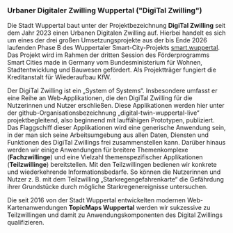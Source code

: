 ### Urbaner Digitaler Zwilling Wuppertal ("DigiTal Zwilling") ###

Die Stadt Wuppertal baut unter der Projektbezeichnung **DigiTal Zwilling** seit dem Jahr 2023 einen Urbanen Digitalen Zwilling auf. Hierbei handelt es sich um eines der drei großen Umsetzungsprojekte aus der bis Ende 2026 laufenden Phase B des Wuppertaler Smart-City-Projekts [smart.wuppertal](https://smart.wuppertal.de/strategie/strategieprozess.php). Das Projekt wird im Rahmen der dritten Session des Förderprogramms Smart Cities made in Germany vom Bundesministerium für Wohnen, Stadtentwicklung und Bauwesen gefördert. Als Projektträger fungiert die Kreditanstalt für Wiederaufbau KfW.

Der DigiTal Zwilling ist ein „System of Systems“. Insbesondere umfasst er eine Reihe an Web-Applikationen, die den DigiTal Zwilling für die Nutzerinnen und Nutzer erschließen. Diese Applikationen werden hier unter der github-Organisationsbezeichnung „digital-twin-wuppertal-live“ projektbegleitend, also beginnend mit lauffähigen Prototypen, publiziert. Das Flaggschiff dieser Applikationen wird eine generische Anwendung sein, in der man sich seine Arbeitsumgebung aus allen Daten, Diensten und Funktionen des DigiTal Zwillings frei zusammenstellen kann. Darüber hinaus werden wir einige Anwendungen für breitere Themenkomplexe (**Fachzwillinge**) und eine Vielzahl themenspezifischer Applikationen (**Teilzwillinge**) bereitstellen. Mit den Teilzwillingen bedienen wir konkrete und wiederkehrende Informationsbedarfe. So können die Nutzerinnen und Nutzer z. B. mit dem Teilzwilling „Starkregengefahrenkarte“ die Gefährdung ihrer Grundstücke durch mögliche Starkregenereignisse untersuchen.

Die seit 2016 von der Stadt Wuppertal entwickelten modernen Web-Kartenanwendungen **TopicMaps Wuppertal** werden wir sukzessive zu Teilzwillingen und damit zu Anwendungskomponenten des Digital Zwillings qualifizieren.
